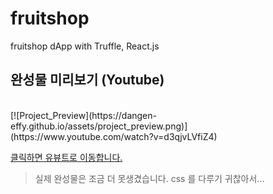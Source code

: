 # fruitshop
fruitshop dApp with Truffle, React.js

## 완성물 미리보기 (Youtube) ##
<br/>
[![Project_Preview](https://dangen-effy.github.io/assets/project_preview.png)](https://www.youtube.com/watch?v=d3qjvLVfiZ4)

[클릭하면 유뷰트로 이동합니다.](https://www.youtube.com/watch?v=d3qjvLVfiZ4)

> 실제 완성물은 조금 더 못생겼습니다. css 를 다루기 귀찮아서...
